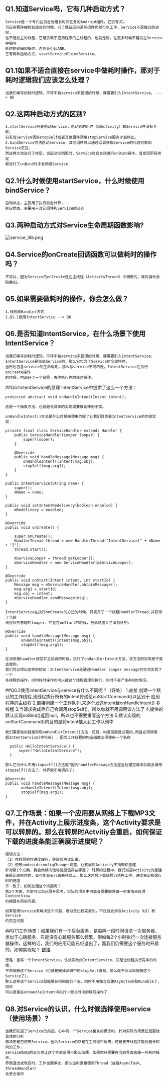 ## Q1.知道Service吗，它有几种启动方式？
    Service是一个专门在后台处理长时间任务的Android组件，它没有UI。
    当应用程序被挂到后台的时候，问了保证应用某些组件仍然可以工作，Service不是独立的进程，
    也不是独立的线程，它是依赖于应用程序的主线程的，也就是说，在更多时候不建议在Service中编写
    耗时的逻辑和操作，否则会引起ANR。
    它有两种启动方式，startService和bindService。

## Q1.1如果不适合直接在service中做耗时操作，那对于耗时逻辑我们应该怎么处理？
    当我们编写的耗时逻辑，不得不被service来管理的时候，就需要引入IntentService。 --> Q6

## Q2.这两种启动方式的区别?
    1.startService只是启动Service，启动它的组件（如Activity）和Service并没有关联，
    只有当Service调用stopSelf或者其他组件调用stopService服务才会终止。
    2.bindService方法启动Service，其他组件可以通过回调获取Service的代理对象和Service交互，
    而这两方也进行了绑定，当启动方销毁时，Service也会自动进行unBind操作，当发现所有绑定
    都进行了unBind时才会销毁Service

## Q2.1什么时候使用startService，什么时候使用bindService？
    启动状态，主要用于执行后台计算；
    绑定状态，主要用于其它组件和Service的交互

## Q3.两种启动方式对Service生命周期函数影响?

![service_life.png](http://upload-images.jianshu.io/upload_images/2518139-7927bc3ba49d90e2.png?imageMogr2/auto-orient/strip%7CimageView2/2/w/1240)

## Q4.Service的onCreate回调函数可以做耗时的操作吗？
    不可以，因为Service的onCreate是在主线程（ActivityThread）中调用的，耗时操作会阻塞UI。

## Q5.如果需要做耗时的操作，你会怎么做？
    1.线程和Handler方式 
    2.Q1.1使用IntentService --> Q6

## Q6.是否知道IntentService，在什么场景下使用IntentService？
    当我们编写的耗时逻辑，不得不被service来管理的时候，就需要引入IntentService，
    IntentService是继承Service的，那么它包含了Service的全部特性，
    当然也包含service的生命周期，那么与service不同的是，IntentService在执行onCreate操作
    的时候，内部开了一个线程，去你执行你的耗时操作。

##Q6.1IntentService的原理
    IntentService中提供了这么一个方法：
```
protected abstract void onHandleIntent(Intent intent);
```
    这是一个抽象方法，也就是说具体的实现需要被延伸到子类。

    onHandleIntent()方法是什么时候被调用的呢？让我们具体看IntentService的内部实现：
```
private final class ServiceHandler extends Handler {  
    public ServiceHandler(Looper looper) {  
        super(looper);  
    }  
  
    @Override  
    public void handleMessage(Message msg) {  
        onHandleIntent((Intent)msg.obj);  
        stopSelf(msg.arg1);  
    }  
}  
  
public IntentService(String name) {  
    super();  
    mName = name;  
}  
  
public void setIntentRedelivery(boolean enabled) {  
    mRedelivery = enabled;  
}  
  
@Override  
public void onCreate() {  
   
    super.onCreate();  
    HandlerThread thread = new HandlerThread("IntentService[" + mName + "]");  
    thread.start();  
  
    mServiceLooper = thread.getLooper();  
    mServiceHandler = new ServiceHandler(mServiceLooper);  
}  
  
@Override  
public void onStart(Intent intent, int startId) {  
    Message msg = mServiceHandler.obtainMessage();  
    msg.arg1 = startId;  
    msg.obj = intent;  
    mServiceHandler.sendMessage(msg);  
}  
```
    IntentService在执行onCreate的方法的时候，其实开了一个线程HandlerThread,并获得了当前
    线程队列管理的looper，并且在onStart的时候，把消息置入了消息队列:
```
@Override  
public void handleMessage(Message msg) {  
       onHandleIntent((Intent)msg.obj);  
       stopSelf(msg.arg1);  
}  
```
    在消息被handler接受并且回调的时候，执行了onHandlerIntent方法，该方法的实现是子类去做的。
    我们可以得出这样的结论：IntentService是通过Handler looper message的方式实现了一个
    多线程的操作，同时耗时操作也可以被这个线程管理和执行，同时不会产生ANR的情况。

##Q6.2使用intentService与service有什么不同呢？（好处）
    1.直接 创建一个默认的工作线程,该线程执行所有的intent传递给onStartCommand()以区别于
    应用程序的主线程
    2.直接创建一个工作队列,来逐个发送intent给onHandleIntent()
    多线程
    3.当请求完成后自己会调用stopSelf()，所以你就不用调用该方法了
    4.提供的默认实现onBind()返回null，所以也不需要重写这个方法
    5.默认实现的onStartCommand()的目的是将intent插入到工作队列中
    
    我们需要做的就是实现onHandlerIntent()方法，还有，构造函数是必需的,而且必须调用
    超IntentService(字符串) ，因为工作线程的构造函数必须使用一个名称
```
  public HelloIntentService() {
	  super("HelloIntentService");
  }
```
    那么它为什么不用stopself()方法呢?因为handlerMessage方法里当处理完请求后就会调用
    stopself()方法了，外界就不用调用了:
```
@Override  
public void handleMessage(Message msg) {  
       onHandleIntent((Intent)msg.obj);  
       stopSelf(msg.arg1);  
}
```

## Q7.工作场景：如果一个应用要从网络上下载MP3文件，并在Activity上展示进度条，这个Activity要求是可以转屏的。那么在转屏时Actvitiy会重启，如何保证下载的进度条能正确展示进度呢？
    错误方法：
    （1）在转屏前将进度缓存，转屏后再读出来。
    （2）使用android:configChanges设置，让转屏时Activity不销毁和重建
    针对第1个方案，我会继续问他将进度值存在哪里？ 转屏的过程中，我们知道Activity的重建
    算是比较耗时的，会可能会有几百毫秒以上，那么这时候下载线程仍然在工作，进度肯定和保存时的进度
    不一致了，如何处理这个问题呢？
    第2个方案，大家可以自己展开思考，实际的项目中可能会需要额外做一些事情来处理ContentView
    的横竖布局的问题。

    如果使用Service来解决这个问题，看似是比较完美的，不过就会涉及Activity（UI）和 Service
    的交互问题

##Q7.1工作场景：如果我们有一个后台服务，是每隔一段时间请求一次服务器，类似于心跳服务，只是没有心跳服务那么频繁，例如每2个小时执行一次连接服务器操作，这样的话，我们的应用可能已经退出了，而我们仍需要这个服务时开启的，如何实现呢？
[链接](http://blog.csdn.net/baicaiye/article/details/53259156)
    
    思路：重写一个IntentService，仿效系统的IntentService，只是让线程执行完毕的时候，
    不再销毁这个Service（也就是删掉源码中的stopSelf语句，那么就不会出现销毁这个Service了），
    那么这样这个Service就能够长时间运行下去，同时不用独立创建AsyncTask和Runable了，同时
    可以直接在onHandleIntent中执行一些长时间的联网操作了

## Q8.对Service的认识，什么时候选择使用service（使用场景）?
    当我们知道了Service的用途，心中有一个Service相关的概念时，针对实际的场景还是要做具体的分析
    再决定是否使用Service。因为Service仍然是在主线程中调用，还是要开线程才能处理长时间的工作，
    Service和UI的交互也让这个方式变得不那么简便。如果你只需要在当前界面去做一些耗时操作，
    界面退出或改变时，工作也要停止，那么这时直接使用Thread（或者AsyncTask, ThreadHandler）
    会更合适你
